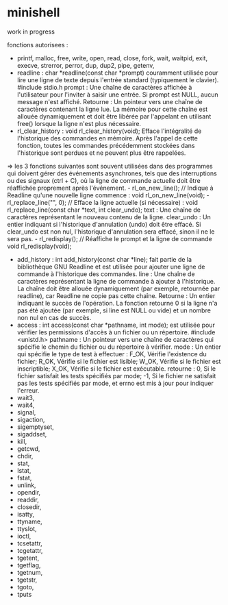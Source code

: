 # minishell
work in progress

fonctions autorisees :
- printf, malloc, free, write, open, read, close, fork, wait, waitpid, exit, execve, strerror, perror, dup, dup2, pipe, getenv,
- readline : char *readline(const char *prompt)
	couramment utilisée pour lire une ligne de texte depuis l'entrée standard (typiquement le clavier). #include stdio.h
	prompt : Une chaîne de caractères affichée à l'utilisateur pour l'inviter à saisir une entrée. Si prompt est NULL, aucun message n'est affiché.
	Retourne : Un pointeur vers une chaîne de caractères contenant la ligne lue. La mémoire pour cette chaîne est allouée dynamiquement et doit être libérée par l'appelant en utilisant free() lorsque la ligne n'est plus nécessaire.
- rl_clear_history : void rl_clear_history(void);
	Efface l'intégralité de l'historique des commandes en mémoire. Après l'appel de cette fonction, toutes les commandes précédemment stockées dans l'historique sont perdues et ne peuvent plus être rappelées.

=> les 3 fonctions suivantes sont souvent utilisées dans des programmes qui doivent gérer des événements asynchrones, tels que des interruptions ou des signaux (ctrl + C), où la ligne de commande actuelle doit être réaffichée proprement après l'événement.
	- rl_on_new_line(); // Indique à Readline qu'une nouvelle ligne commence : void rl_on_new_line(void);
	- rl_replace_line("", 0); // Efface la ligne actuelle (si nécessaire) :
	void rl_replace_line(const char *text, int clear_undo);
	text : Une chaîne de caractères représentant le nouveau contenu de la ligne.
	clear_undo : Un entier indiquant si l'historique d'annulation (undo) doit être effacé. Si clear_undo est non nul, l'historique d'annulation sera effacé, sinon il ne le sera pas.
	- rl_redisplay(); // Réaffiche le prompt et la ligne de commande
	void rl_redisplay(void);
- add_history : int add_history(const char *line);
	fait partie de la bibliothèque GNU Readline et est utilisée pour ajouter une ligne de commande à l'historique des commandes.
	line : Une chaîne de caractères représentant la ligne de commande à ajouter à l'historique. La chaîne doit être allouée dynamiquement (par exemple, retournée par readline), car Readline ne copie pas cette chaîne.
	Retourne : Un entier indiquant le succès de l'opération. La fonction retourne 0 si la ligne n'a pas été ajoutée (par exemple, si line est NULL ou vide) et un nombre non nul en cas de succès.
- access : int access(const char *pathname, int mode);
	est utilisée pour vérifier les permissions d'accès à un fichier ou un répertoire. #include <unistd.h>
	pathname : Un pointeur vers une chaîne de caractères qui spécifie le chemin du fichier ou du répertoire à vérifier.
	mode : Un entier qui spécifie le type de test à effectuer : F_OK, Vérifie l'existence du fichier; R_OK, Vérifie si le fichier est lisible; W_OK, Vérifie si le fichier est inscriptible; X_OK, Vérifie si le fichier est exécutable.
	retourne : 0, Si le fichier satisfait les tests spécifiés par mode; -1, Si le fichier ne satisfait pas les tests spécifiés par mode, et errno est mis à jour pour indiquer l'erreur.
- wait3,
- wait4,
- signal,
- sigaction,
- sigemptyset,
- sigaddset,
- kill,
- getcwd,
- chdir,
- stat,
- lstat,
- fstat,
- unlink,
- opendir,
- readdir,
- closedir,
- isatty,
- ttyname,
- ttyslot,
- ioctl,
- tcsetattr,
- tcgetattr,
- tgetent,
- tgetflag,
- tgetnum,
- tgetstr,
- tgoto,
- tputs
